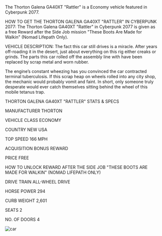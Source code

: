 The Thorton Galena GA40XT "Rattler" is a Economy vehicle featured in Cyberpunk 2077.

HOW TO GET THE THORTON GALENA GA40XT "RATTLER" IN CYBERPUNK 2077:
The Thorton Galena GA40XT "Rattler" in Cyberpunk 2077 is given as a free Reward after the Side Job mission "These Boots Are Made for Walkin" (Nomad Lifepath Only).

VEHICLE DESCRIPTION:
The fact this car still drives is a miracle. After years off-roading it in the desert, just about everything on this rig either creaks or grinds. The parts this car rolled off the assembly line with have been replaced by scrap metal and worn rubber.

The engine’s constant wheezing has you convinced the car contracted terminal tuberculosis. If this scrap heap on wheels rolled into any city shop, the mechanic would probably vomit and faint. In short, only someone truly desperate would ever catch themselves sitting behind the wheel of this mobile tetanus trap.

THORTON GALENA GA40XT "RATTLER" STATS & SPECS

MANUFACTURER
THORTON

VEHICLE CLASS
ECONOMY

COUNTRY
NEW USA

TOP SPEED
166 MPH

ACQUISITION
BONUS REWARD

PRICE
FREE

HOW TO UNLOCK
REWARD AFTER THE SIDE JOB "THESE BOOTS ARE MADE FOR WALKIN" (NOMAD LIFEPATH ONLY)

DRIVE TRAIN
ALL-WHEEL DRIVE

HORSE POWER
294

CURB WEIGHT
2,601

SEATS
2

NO. OF DOORS
4

![car](https://www.gamesatlas.com/images/jch-optimize/ng/images_cyberpunk2077_vehicles_thorton-galena-ga40xt-rattler.webp)


